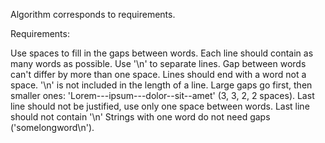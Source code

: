 Algorithm corresponds to requirements.

Requirements:

Use spaces to fill in the gaps between words.
Each line should contain as many words as possible.
Use '\n' to separate lines.
Gap between words can't differ by more than one space.
Lines should end with a word not a space.
'\n' is not included in the length of a line.
Large gaps go first, then smaller ones: 'Lorem---ipsum---dolor--sit--amet' (3, 3, 2, 2 spaces).
Last line should not be justified, use only one space between words.
Last line should not contain '\n'
Strings with one word do not need gaps ('somelongword\n').
